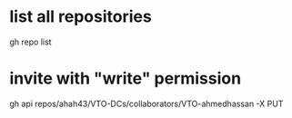 
# list all repositories
gh repo list


# invite with "write" permission
gh api repos/ahah43/VTO-DCs/collaborators/VTO-ahmedhassan -X PUT